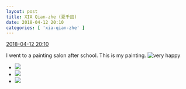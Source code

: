 ```yaml
---
layout: post
title: XIA Qian-zhe (夏千喆)
date: 2018-04-12 20:10
categories: [ 'xia-qian-zhe' ]
---
```


<div class="weibo-info">
  <a href="https://weibo.com/6505420082/GbMlHgyMu">2018-04-12 20:10</a>
</div>

I went to a painting salon after school. This is my painting. ![very happy](https://img.t.sinajs.cn/t4/appstyle/expression/ext/normal/58/mb_org.gif)

<!-- more -->

<ul class="weibo-pic-list-1">
  <li class="weibo-pic">
    <a href="//wx2.sinaimg.cn/mw690/0076g4Wmgy1fqa4mdr9b2j30k00p6mz1.jpg"><img src="//wx2.sinaimg.cn/thumb150/0076g4Wmgy1fqa4mdr9b2j30k00p6mz1.jpg"/></a>
  </li>
  <li class="weibo-pic">
    <a href="//wx2.sinaimg.cn/mw690/0076g4Wmgy1fqa4meitcej30k00phgpe.jpg"><img src="//wx2.sinaimg.cn/thumb150/0076g4Wmgy1fqa4meitcej30k00phgpe.jpg"/></a>
  </li>
  <li class="weibo-pic">
    <a href="//wx2.sinaimg.cn/mw690/0076g4Wmgy1fqa4mffgejj30qm0zk0xm.jpg"><img src="//wx2.sinaimg.cn/thumb150/0076g4Wmgy1fqa4mffgejj30qm0zk0xm.jpg"/></a>
  </li>
</ul>
